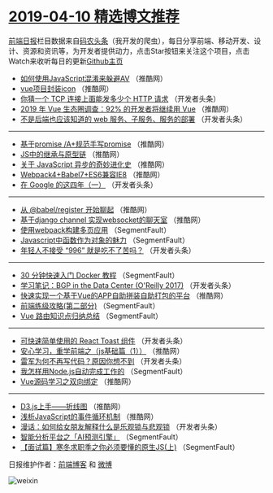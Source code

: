 # [2019-04-10 精选博文推荐](http://hao.caibaojian.com/date/2019/04/10)

[前端日报](http://caibaojian.com/c/news)栏目数据来自[码农头条](http://hao.caibaojian.com/)（我开发的爬虫），每日分享前端、移动开发、设计、资源和资讯等，为开发者提供动力，点击Star按钮来关注这个项目，点击Watch来收听每日的更新[Github主页](https://github.com/kujian/frontendDaily)
* [如何使用JavaScript混淆来躲避AV](http://hao.caibaojian.com/106777.html) （推酷网）
* [vue项目封装icon](http://hao.caibaojian.com/106773.html) （推酷网）
* [你猜一个 TCP 连接上面能发多少个 HTTP 请求](http://hao.caibaojian.com/106798.html) （开发者头条）
* [2019 年 Vue 生态圈调查：92% 的开发者将继续用 Vue](http://hao.caibaojian.com/106776.html) （推酷网）
* [不是后端也应该知道的 web 服务、子服务、服务的部署](http://hao.caibaojian.com/106813.html) （开发者头条）

***
* [基于promise /A+规范手写promise](http://hao.caibaojian.com/106769.html) （推酷网）
* [JS中的继承与原型链](http://hao.caibaojian.com/106763.html) （推酷网）
* [关于 JavaScript 异步的奇妙进化史](http://hao.caibaojian.com/106778.html) （推酷网）
* [Webpack4+Babel7+ES6兼容IE8](http://hao.caibaojian.com/106779.html) （推酷网）
* [在 Google 的这四年（一）](http://hao.caibaojian.com/106816.html) （开发者头条）

***
* [从 @babel/register 开始聊起](http://hao.caibaojian.com/106775.html) （推酷网）
* [基于django channel 实现websocket的聊天室](http://hao.caibaojian.com/106766.html) （推酷网）
* [使用webpack构建多页应用](http://hao.caibaojian.com/106748.html) （SegmentFault）
* [Javascript中函数作为对象的魅力](http://hao.caibaojian.com/106750.html) （SegmentFault）
* [年轻人不接受 “996” 就是吃不了苦吗？](http://hao.caibaojian.com/106801.html) （开发者头条）

***
* [30 分钟快速入门 Docker 教程](http://hao.caibaojian.com/106741.html) （SegmentFault）
* [学习笔记：BGP in the Data Center (O&#039;Reilly 2017)](http://hao.caibaojian.com/106802.html) （开发者头条）
* [快速实现一个基于Vue的APP自助拼装自助打包的平台](http://hao.caibaojian.com/106774.html) （推酷网）
* [前端练级攻略(第二部分)](http://hao.caibaojian.com/106753.html) （SegmentFault）
* [Vue 路由知识点归纳总结](http://hao.caibaojian.com/106744.html) （SegmentFault）

***
* [可快速简单使用的 React Toast 组件](http://hao.caibaojian.com/106831.html) （开发者头条）
* [安心学习，重学前端之（js基础篇（1））](http://hao.caibaojian.com/106756.html) （推酷网）
* [雷军为何不再写代码？原因你想不到](http://hao.caibaojian.com/106807.html) （开发者头条）
* [我怎样用Node.js自动完成工作的](http://hao.caibaojian.com/106747.html) （SegmentFault）
* [Vue源码学习之双向绑定](http://hao.caibaojian.com/106758.html) （推酷网）

***
* [D3.js上手——折线图](http://hao.caibaojian.com/106770.html) （推酷网）
* [浅析JavaScript的事件循环机制](http://hao.caibaojian.com/106771.html) （推酷网）
* [漫话：如何给女朋友解释什么是乐观锁与悲观锁](http://hao.caibaojian.com/106800.html) （开发者头条）
* [智能分析平台之「AI预测引擎」](http://hao.caibaojian.com/106761.html) （SegmentFault）
* [【面试篇】寒冬求职季之你必须要懂的原生JS(上)](http://hao.caibaojian.com/106740.html) （SegmentFault）

日报维护作者：[前端博客](http://caibaojian.com/) 和 [微博](http://caibaojian.com/go/weibo)

![weixin](https://user-images.githubusercontent.com/3055447/38468989-651132ac-3b80-11e8-8e6b-15122322a9d7.png)